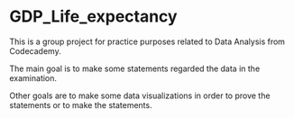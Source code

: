 # GDP_Life_expectancy

This is a group project for practice purposes related to Data Analysis from Codecademy.

The main goal is to make some statements regarded the data in the examination.

Other goals are to make some data visualizations in order to prove the statements or to make the statements.
